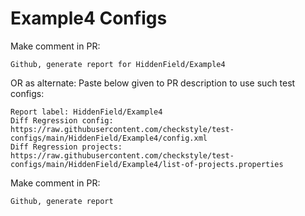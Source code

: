# Example4 Configs
Make comment in PR:
```
Github, generate report for HiddenField/Example4
```
OR as alternate:
Paste below given to PR description to use such test configs:
```
Report label: HiddenField/Example4
Diff Regression config: https://raw.githubusercontent.com/checkstyle/test-configs/main/HiddenField/Example4/config.xml
Diff Regression projects: https://raw.githubusercontent.com/checkstyle/test-configs/main/HiddenField/Example4/list-of-projects.properties
```
Make comment in PR:
```
Github, generate report
```
